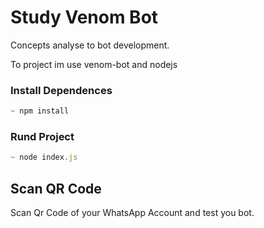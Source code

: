 # Study Venom Bot

Concepts analyse to bot development.

To project im use venom-bot and nodejs

### Install Dependences

```js
~ npm install
```

### Rund Project

```js
~ node index.js
```

## Scan QR Code

Scan Qr Code of your WhatsApp Account
and test you bot.
